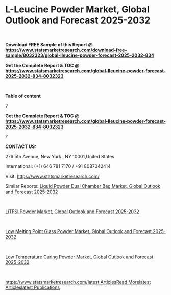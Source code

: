 <h1>L-Leucine Powder Market, Global Outlook and Forecast 2025-2032</h1><br/><p><strong>Download FREE Sample of this Report @ <a href="https://www.statsmarketresearch.com/download-free-sample/8032323/global-lleucine-powder-forecast-2025-2032-834">https://www.statsmarketresearch.com/download-free-sample/8032323/global-lleucine-powder-forecast-2025-2032-834</a></strong></p>
 
 
 
 <div><b>Get the Complete Report & TOC @ <a href="https://www.statsmarketresearch.com/global-lleucine-powder-forecast-2025-2032-834-8032323">https://www.statsmarketresearch.com/global-lleucine-powder-forecast-2025-2032-834-8032323</a></b></div>
 
 
 
 <p><br />
 
 <b>Table of content</b></p>
 
 
 
 <p>? </p>
 
 
 
 <div><b>Get the Complete Report & TOC @ <a href="https://www.statsmarketresearch.com/global-lleucine-powder-forecast-2025-2032-834-8032323">https://www.statsmarketresearch.com/global-lleucine-powder-forecast-2025-2032-834-8032323</a></b></div>
 
 
 
 <p>? </p>
 
 
 
 <p><b>CONTACT US:</b><br />
 
 276 5th Avenue, New York , NY 10001,United States<br />
 
 International: (+1) 646 781 7170 / +91 8087042414<br />
 
 Visit: <a href="https://www.statsmarketresearch.com/">https://www.statsmarketresearch.com/</a><br />
 
 Similar Reports: <a href="https://www.statsmarketresearch.com/global-lleucine-powder-forecast-2025-2032-834-8032323">Liquid Powder Dual Chamber Bag Market, Global Outlook and Forecast 2025-2032</a><br />
 
 <br />
 
 <a href="https://www.statsmarketresearch.com/global-lleucine-powder-forecast-2025-2032-834-8032323">LiTFSI Powder Market, Global Outlook and Forecast 2025-2032</a><br />
 
 <br />
 
 <a href="https://www.statsmarketresearch.com/global-lleucine-powder-forecast-2025-2032-834-8032323">Low Melting Point Glass Powder Market, Global Outlook and Forecast 2025-2032</a><br />
 
 <br />
 
 <a href="https://www.statsmarketresearch.com/global-lleucine-powder-forecast-2025-2032-834-8032323">Low Temperature Curing Powder Market, Global Outlook and Forecast 2025-2032</a><br />
 
 <br />
 
 <a href="https://gyeongbokgung.com">https://www.statsmarketresearch.com/</a><a href="https://hallyeomaritime.com">latest Articles</a><a href="https://jingwansa.com">Read More</a><a href="https://nguoiviet.jp/">latest Articles</a><a href="https://www.intelmarketresearch.com/">latest Publications</a></p>